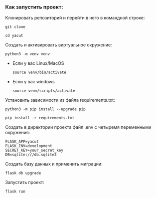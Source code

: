 ### Как запустить проект:

Клонировать репозиторий и перейти в него в командной строке:

```
git clone 
```

```
cd yacut
```

Cоздать и активировать виртуальное окружение:

```
python3 -m venv venv
```

* Если у вас Linux/MacOS

    ```
    source venv/bin/activate
    ```

* Если у вас windows

    ```
    source venv/scripts/activate
    ```

Установить зависимости из файла requirements.txt:

```
python3 -m pip install --upgrade pip
```

```
pip install -r requirements.txt
```

Создать в директории проекта файл .env с четыремя переменными окружения:

```
FLASK_APP=yacut
FLASK_ENV=development
SECRET_KEY=your_secret_key
DB=sqlite:///db.sqlite3
```

Создать базу данных и применить миграции:

```
flask db upgrade
```

Запустить проект:

```
flask run
```